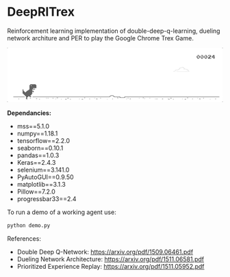 # DeepRlTrex

Reinforcement learning implementation of double-deep-q-learning, dueling network architure and PER to play the Google 
Chrome Trex Game.




![](/assets/trex_demo.gif)

**Dependancies:**
- mss==5.1.0
- numpy==1.18.1
- tensorflow==2.2.0
- seaborn==0.10.1
- pandas==1.0.3
- Keras==2.4.3
- selenium==3.141.0
- PyAutoGUI==0.9.50
- matplotlib==3.1.3
- Pillow==7.2.0
- progressbar33==2.4



To run a demo of a working agent use:
```python
python demo.py
```

References:
- Double Deep Q-Network: https://arxiv.org/pdf/1509.06461.pdf
- Dueling Network Architecture: https://arxiv.org/pdf/1511.06581.pdf
- Prioritized Experience Replay: https://arxiv.org/pdf/1511.05952.pdf



